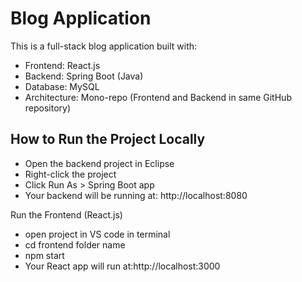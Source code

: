 # Blog Application 

This is a full-stack blog application built with:

-  Frontend: React.js
-  Backend: Spring Boot (Java)
-  Database: MySQL
-  Architecture: Mono-repo (Frontend and Backend in same GitHub repository)

##  How to Run the Project Locally

- Open the backend project in Eclipse
- Right-click the project 
- Click Run As > Spring Boot app
- Your backend will be running at: http://localhost:8080

 Run the Frontend (React.js)
- open project in VS code in terminal 
- cd frontend folder name
- npm start 
- Your React app will run at:http://localhost:3000